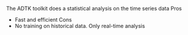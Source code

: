 The ADTK toolkit does a statistical analysis on the time series data
Pros
  - Fast and efficient 
Cons
  - No training on historical data. Only real-time analysis